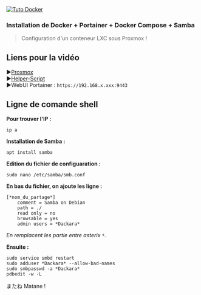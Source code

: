 [![Tuto Docker](https://github.com/user-attachments/assets/c0b881f7-0007-4f6b-a407-bf4aa053ea93)](https://youtu.be/9PzTIGc3xIM)

### Installation de Docker + Portainer + Docker Compose + Samba <br/>
> Configuration d'un conteneur LXC sous Proxmox !


## Liens pour la vidéo

►[Proxmox](https://proxmox.com) <br/>
►[Helper-Script](https://community-scripts.github.io/ProxmoxVE/) <br/>
►WebUI Portainer : `https://192.168.x.xxx:9443`

## Ligne de comande shell
**Pour trouver l'IP :**
```
ip a
```

**Installation de Samba :**
```
apt install samba
```

**Edition du fichier de configuaration :**
```
sudo nano /etc/samba/smb.conf
```

**En bas du fichier, on ajoute les ligne :**
```
[*nom_du_partage*]
    comment = Samba on Debian
    path = ./
    read only = no
    browsable = yes
    admin users = *Dackara*
```

*En remplacent les partie entre asterix ```*```.*

**Ensuite :**
```
sudo service smbd restart
sudo adduser *Dackara* --allow-bad-names
sudo smbpasswd -a *Dackara*
pdbedit -w -L
```

またね Matane !

